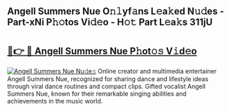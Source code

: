 ## Angell Summers Nue O𝚗𝚕yf𝚊ns L𝚎a𝚔ed N𝚞𝚍es - Part-xNi P𝚑𝚘tos Vi𝚍𝚎o - H𝚘𝚝 Part L𝚎a𝚔s 311jU

# <h2><a href="http://kf2mml.oniu.top/?m=Angell+Summers+Nue">🔗👉 🔴 Angell Summers Nue P𝚑ot𝚘𝚜 V𝚒d𝚎o</a></h2>

[![Angell Summers Nue Nu𝚍e𝚜](https://i.imgur.com/0qMVB7G.gif)](http://kf2mml.oniu.top/?m=Angell+Summers+Nue)
Online creator and multimedia entertainer Angell Summers Nue, recognized for sharing dance and lifestyle ideas through viral dance routines and compact clips. Gifted vocalist Angell Summers Nue, known for their remarkable singing abilities and achievements in the music world.  
